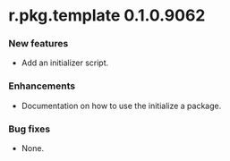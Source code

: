 # r.pkg.template 0.1.0.9062
### New features
* Add an initializer script.
### Enhancements
* Documentation on how to use the initialize a package.
### Bug fixes
* None.

